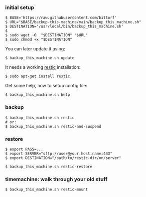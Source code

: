 ### initial setup
```
$ BASE='https://raw.githubusercontent.com/bittorf'
$ URL="$BASE/backup-this-machine/main/backup_this_machine.sh"
$ DESTINATION='/usr/local/bin/backup_this_machine.sh'
$
$ sudo wget -O  "$DESTINATION" "$URL"
$ sudo chmod +x "$DESTINATION"
```
You can later update it using:
```
$ backup_this_machine.sh update
```
It needs a working [restic](https://restic.net/) installation:
```
$ sudo apt-get install restic
```
Get some help, how to setup config file:
```
$ backup_this_machine.sh help
```
### backup
```
$ backup_this_machine.sh restic
# or:
$ backup_this_machine.sh restic-and-suspend
```
### restore
```
$ export PASS=...
$ export SERVER="sftp://user@your.host.name:443"
$ export DESTINATION="/path/to/restic-dir/on/server"

$ backup_this_machine.sh restic-restore
```
### timemachine: walk through your old stuff
```
$ backup_this_machine.sh restic-mount
```
